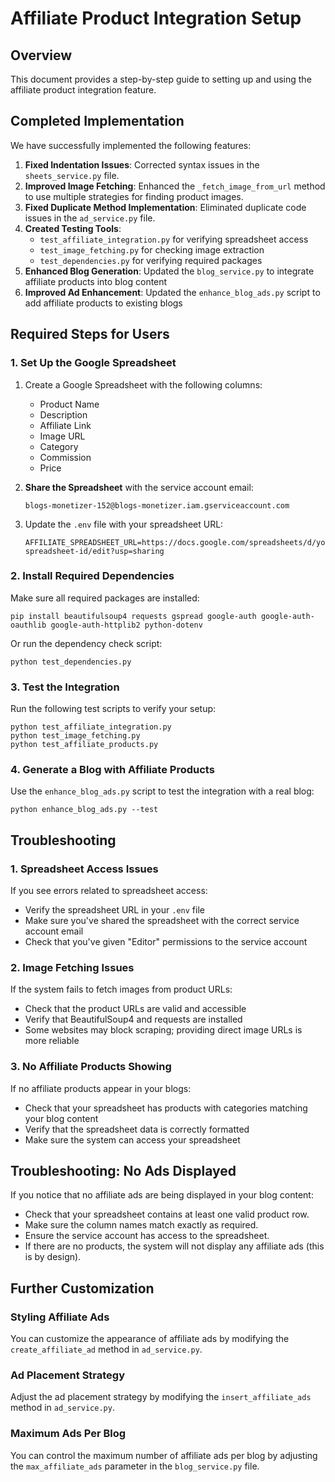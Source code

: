 # Affiliate Product Integration Setup

## Overview

This document provides a step-by-step guide to setting up and using the affiliate product integration feature.

## Completed Implementation

We have successfully implemented the following features:

1. **Fixed Indentation Issues**: Corrected syntax issues in the `sheets_service.py` file.
2. **Improved Image Fetching**: Enhanced the `_fetch_image_from_url` method to use multiple strategies for finding product images.
3. **Fixed Duplicate Method Implementation**: Eliminated duplicate code issues in the `ad_service.py` file.
4. **Created Testing Tools**:
   - `test_affiliate_integration.py` for verifying spreadsheet access
   - `test_image_fetching.py` for checking image extraction
   - `test_dependencies.py` for verifying required packages
5. **Enhanced Blog Generation**: Updated the `blog_service.py` to integrate affiliate products into blog content
6. **Improved Ad Enhancement**: Updated the `enhance_blog_ads.py` script to add affiliate products to existing blogs

## Required Steps for Users

### 1. Set Up the Google Spreadsheet

1. Create a Google Spreadsheet with the following columns:

   - Product Name
   - Description
   - Affiliate Link
   - Image URL
   - Category
   - Commission
   - Price

2. **Share the Spreadsheet** with the service account email:
   ```
   blogs-monetizer-152@blogs-monetizer.iam.gserviceaccount.com
   ```
3. Update the `.env` file with your spreadsheet URL:
   ```
   AFFILIATE_SPREADSHEET_URL=https://docs.google.com/spreadsheets/d/your-spreadsheet-id/edit?usp=sharing
   ```

### 2. Install Required Dependencies

Make sure all required packages are installed:

```
pip install beautifulsoup4 requests gspread google-auth google-auth-oauthlib google-auth-httplib2 python-dotenv
```

Or run the dependency check script:

```
python test_dependencies.py
```

### 3. Test the Integration

Run the following test scripts to verify your setup:

```
python test_affiliate_integration.py
python test_image_fetching.py
python test_affiliate_products.py
```

### 4. Generate a Blog with Affiliate Products

Use the `enhance_blog_ads.py` script to test the integration with a real blog:

```
python enhance_blog_ads.py --test
```

## Troubleshooting

### 1. Spreadsheet Access Issues

If you see errors related to spreadsheet access:

- Verify the spreadsheet URL in your `.env` file
- Make sure you've shared the spreadsheet with the correct service account email
- Check that you've given "Editor" permissions to the service account

### 2. Image Fetching Issues

If the system fails to fetch images from product URLs:

- Check that the product URLs are valid and accessible
- Verify that BeautifulSoup4 and requests are installed
- Some websites may block scraping; providing direct image URLs is more reliable

### 3. No Affiliate Products Showing

If no affiliate products appear in your blogs:

- Check that your spreadsheet has products with categories matching your blog content
- Verify that the spreadsheet data is correctly formatted
- Make sure the system can access your spreadsheet

## Troubleshooting: No Ads Displayed

If you notice that no affiliate ads are being displayed in your blog content:

- Check that your spreadsheet contains at least one valid product row.
- Make sure the column names match exactly as required.
- Ensure the service account has access to the spreadsheet.
- If there are no products, the system will not display any affiliate ads (this is by design).

## Further Customization

### Styling Affiliate Ads

You can customize the appearance of affiliate ads by modifying the `create_affiliate_ad` method in `ad_service.py`.

### Ad Placement Strategy

Adjust the ad placement strategy by modifying the `insert_affiliate_ads` method in `ad_service.py`.

### Maximum Ads Per Blog

You can control the maximum number of affiliate ads per blog by adjusting the `max_affiliate_ads` parameter in the `blog_service.py` file.
